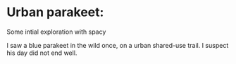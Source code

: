 # Urban parakeet:
Some intial exploration with spacy

I saw a blue parakeet in the wild once, on a urban shared-use trail. I suspect his day did not end well.


